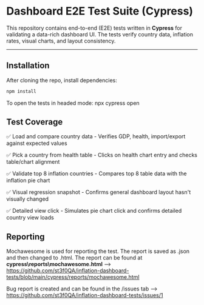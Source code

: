 # Dashboard E2E Test Suite (Cypress)

This repository contains end-to-end (E2E) tests written in **Cypress** for validating a data-rich dashboard UI. The tests verify country data, inflation rates, visual charts, and layout consistency.

---

## Installation

After cloning the repo, install dependencies:

```bash
npm install
```
To open the tests in headed mode:
npx cypress open

## Test Coverage
✅ Load and compare country data  -	Verifies GDP, health, import/export against expected values

✅ Pick a country from health table  -  Clicks on health chart entry and checks table/chart alignment

✅ Validate top 8 inflation countries  -  Compares top 8 table data with the inflation pie chart

✅ Visual regression snapshot  -  Confirms general dashboard layout hasn't visually changed

✅ Detailed view click  -  Simulates pie chart click and confirms detailed country view loads

## Reporting
Mochawesome is used for reporting the test. The report is saved as .json and then changed to .html.
The report can be found at **cypress\reports\mochawesome.html** --> https://github.com/st3f0QA/inflation-dashboard-tests/blob/main/cypress/reports/mochawesome.html

Bug report is created and can be found in the /issues tab --> https://github.com/st3f0QA/inflation-dashboard-tests/issues/1


